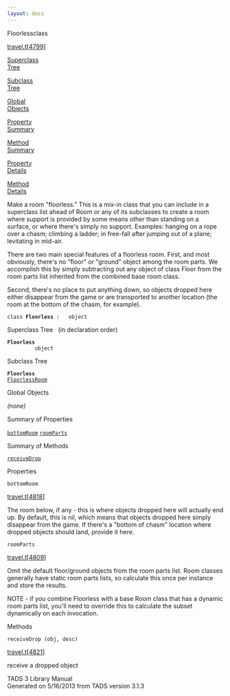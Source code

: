 ```yaml
---
layout: docs
---
```

<span class="title">Floorless</span><span class="type">class</span>

[travel.t](../file/travel.t.html)\[[4799](../source/travel.t.html#4799)\]

[Superclass  
Tree](#_SuperClassTree_)

[Subclass  
Tree](#_SubClassTree_)

[Global  
Objects](#_ObjectSummary_)

[Property  
Summary](#_PropSummary_)

[Method  
Summary](#_MethodSummary_)

[Property  
Details](#_Properties_)

[Method  
Details](#_Methods_)



Make a room "floorless." This is a mix-in class that you can include in
a superclass list ahead of Room or any of its subclasses to create a
room where support is provided by some means other than standing on a
surface, or where there's simply no support. Examples: hanging on a rope
over a chasm; climbing a ladder; in free-fall after jumping out of a
plane; levitating in mid-air.

There are two main special features of a floorless room. First, and most
obviously, there's no "floor" or "ground" object among the room parts.
We accomplish this by simply subtracting out any object of class Floor
from the room parts list inherited from the combined base room class.

Second, there's no place to put anything down, so objects dropped here
either disappear from the game or are transported to another location
(the room at the bottom of the chasm, for example).

`class `**`Floorless`**` :   object`



<span id="_SuperClassTree_"></span>



<span class="hdln">Superclass Tree</span>   (in declaration order)



**`Floorless`**  
`         object`  
<span id="_SubClassTree_"></span>



<span class="hdln">Subclass Tree</span>  



**`Floorless`**  
[`FloorlessRoom`](../object/FloorlessRoom.html)  
<span id="_ObjectSummary_"></span>



<span class="hdln">Global Objects</span>  



*(none)* <span id="_PropSummary_"></span>



<span class="hdln">Summary of Properties</span>  



[`bottomRoom`](#bottomRoom) [`roomParts`](#roomParts)

<span id="_MethodSummary_"></span>



<span class="hdln">Summary of Methods</span>  



[`receiveDrop`](#receiveDrop)

<span id="_Properties_"></span>



<span class="hdln">Properties</span>  



<span id="bottomRoom"></span>

`bottomRoom`

[travel.t](../file/travel.t.html)\[[4818](../source/travel.t.html#4818)\]



The room below, if any - this is where objects dropped here will
actually end up. By default, this is nil, which means that objects
dropped here simply disappear from the game. If there's a "bottom of
chasm" location where dropped objects should land, provide it here.



<span id="roomParts"></span>

`roomParts`

[travel.t](../file/travel.t.html)\[[4809](../source/travel.t.html#4809)\]



Omit the default floor/ground objects from the room parts list. Room
classes generally have static room parts lists, so calculate this once
per instance and store the results.

NOTE - if you combine Floorless with a base Room class that has a
dynamic room parts list, you'll need to override this to calculate the
subset dynamically on each invocation.



<span id="_Methods_"></span>



<span class="hdln">Methods</span>  



<span id="receiveDrop"></span>

`receiveDrop (obj, desc)`

[travel.t](../file/travel.t.html)\[[4821](../source/travel.t.html#4821)\]



receive a dropped object





TADS 3 Library Manual  
Generated on 5/16/2013 from TADS version 3.1.3



